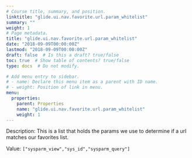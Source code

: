 ```yaml
---
# Course title, summary, and position.
linktitle: "glide.ui.nav.favorite.url.param_whitelist"
summary: ""
weight: 1
# Page metadata.
title: "glide.ui.nav.favorite.url.param_whitelist"
date: "2018-09-09T00:00:00Z"
lastmod: "2018-09-09T00:00:00Z"
draft: false  # Is this a draft? true/false
toc: true  # Show table of contents? true/false
type: docs  # Do not modify.

# Add menu entry to sidebar.
# - name: Declare this menu item as a parent with ID name.
# - weight: Position of link in menu.
menu:
  properties:
    parent: Properties
    name: "glide.ui.nav.favorite.url.param_whitelist"
    weight: 1
---
```


Description: This is a list that holds the params we use to determine if a url matches our favorites list.


Value: `["sysparm_view","sys_id","sysparm_query"]`